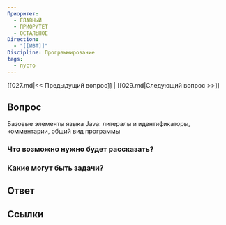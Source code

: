 ```yaml
---
Приоритет:
  - ГЛАВНЫЙ
  - ПРИОРИТЕТ
  - ОСТАЛЬНОЕ
Direction:
  - "[[ИВТ]]" 
Discipline: Программирование 
tags:
  - пусто
---
```

[[027.md|<< Предыдущий вопрос]] | [[029.md|Следующий вопрос >>]]
## Вопрос

Базовые элементы языка Java: литералы и идентификаторы, комментарии, общий вид программы

### Что возможно нужно будет рассказать?

### Какие могут быть задачи?

## Ответ

## Ссылки
